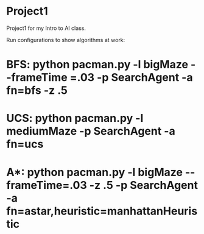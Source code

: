 # Project1
Project1 for my Intro to AI class.


Run configurations to show algorithms at work:

# BFS: python pacman.py -l bigMaze --frameTime =.03 -p SearchAgent -a fn=bfs -z .5
# UCS: python pacman.py -l mediumMaze -p SearchAgent -a fn=ucs
# A*:  python pacman.py -l bigMaze --frameTime=.03 -z .5 -p SearchAgent -a fn=astar,heuristic=manhattanHeuristic
